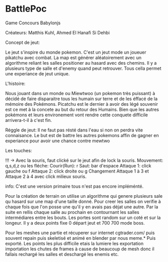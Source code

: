 # BattlePoc
Game Concours Babylonjs

Créateurs:
Matthis Kuhl, Ahmed El Hanafi Si Dehbi

Concept de jeut:

Le jeut s'inspire du monde pokemon. C'est un jeut mode un joueuer pikatchu avec combat.
La map est générer aléatoirement avec un algorithme reliant les salles positioner au hasard avec des chemins.
Il y a plusieurs type de salle et d'enemy quand peut retrouver.
Tous cella permet une experiance de jeut unique.

L'histoire:

Nous jouant dans un monde ou Miewtwoo (un pokemon très puissant) à décidé de faire disparaitre tous les humain sur terre et de les éffacé de la mémoire des Pokémons. Picatchu est le dernier à avoir des légé souvenir est ce met à la concete au but du retour des Humains.
Bien que les autres pokémons et leurs environement vont rendre cette conquete difficile arrivera-t-il à c'est fin.

Réggle de jeut:
Il ne faut pas résté dans l'eau si non on perdra vite connaisance.
Le but est de battre les autres pokemons affin de gagner en experiance pour avoir une chance contre mewtwo

Les touches:

!!! -> Avec la souris, faut clické sur le jeut afin de lock la souris.
Mouvement: q,s,d,z ou les fléche:
Courir(Run): r
Saut: bar d'espace
Attaque 1: click gauche ou f
Attaque 2: click droite ou g
Changement Attaque 1 à 3 et Attaque 2 à 4 avec click milieux souris.


info: C'est une version primaire tous n'est pas encore impléménté.

Pour la création de terrain on utilise un algorithme qui genere plusieurs sale qu hasard sur une map d'une taille donné.
Pour creer les salles on verifie à chaque fois que l'on posse une qu'il y en avais pas déjat une autre.
Par la suite en rellis chaque salle au prochain en contournant les salles intermédiares entre les bouts.
Les portes sont random sur un coté et sur la longeur.
Il y a deux points fixe 0 départ jeut et 700 700 mode boss.

Pour les meshes une partie et récuperer sur internet cgtrader.com/ puis souvent repain  puis skeletisé et animé en blender par nous meme.*
Puis exporté.
Les points les plus difficile etais la lumiere les exportation importation les chutes de frames à cause de beaucoup de mesh donc il fallais rechargé les salles et deschargé les enemis etc.









